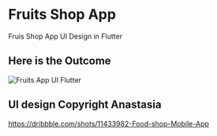# Fruits Shop App

Fruis Shop App UI Design in Flutter

## Here is the Outcome

![Fruits App UI Flutter](https://user-images.githubusercontent.com/74512232/172654670-b3103093-a889-4b35-996c-9b11d375e5d7.gif)

## UI design Copyright Anastasia

https://dribbble.com/shots/11433982-Food-shop-Mobile-App 
